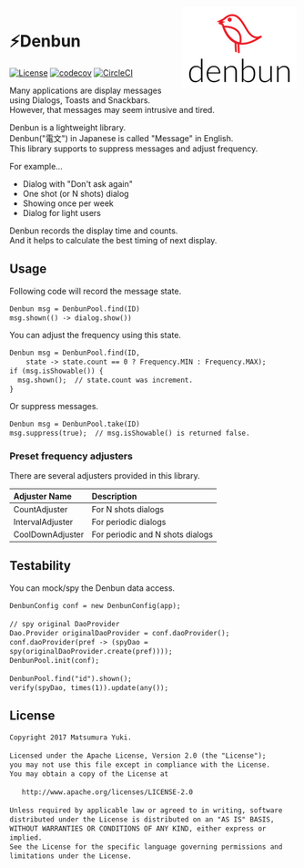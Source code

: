 <img  src="https://github.com/YukiMatsumura/denbun/blob/master/art/logo.png?raw=true" align="right" />

# ⚡Denbun

[![License](https://img.shields.io/badge/License-Apache%202.0-blue.svg)](https://opensource.org/licenses/Apache-2.0)
[![codecov](https://codecov.io/gh/YukiMatsumura/denbun/branch/master/graph/badge.svg)](https://codecov.io/gh/YukiMatsumura/denbun)
[![CircleCI](https://circleci.com/gh/YukiMatsumura/denbun.svg?style=shield)](https://circleci.com/gh/YukiMatsumura/denbun)

Many applications are display messages using Dialogs, Toasts and Snackbars.  
However, that messages may seem intrusive and tired.  

Denbun is a lightweight library.  
Denbun("電文") in Japanese is called "Message" in English.  
This library supports to suppress messages and adjust frequency.  

For example...

 - Dialog with "Don't ask again"
 - One shot (or N shots) dialog
 - Showing once per week
 - Dialog for light users

Denbun records the display time and counts.  
And it helps to calculate the best timing of next display.  


## Usage

Following code will record the message state.  

```
Denbun msg = DenbunPool.find(ID)
msg.shown(() -> dialog.show())
```

You can adjust the frequency using this state.

```
Denbun msg = DenbunPool.find(ID,
    state -> state.count == 0 ? Frequency.MIN : Frequency.MAX);
if (msg.isShowable()) {
  msg.shown();  // state.count was increment.
}
```

Or suppress messages.

```
Denbun msg = DenbunPool.take(ID)
msg.suppress(true);  // msg.isShowable() is returned false.
```


### Preset frequency adjusters

There are several adjusters provided in this library.

Adjuster Name    | Description
:----------------|:-------------
CountAdjuster    | For N shots dialogs
IntervalAdjuster | For periodic dialogs
CoolDownAdjuster | For periodic and N shots dialogs


## Testability

You can mock/spy the Denbun data access.

```
DenbunConfig conf = new DenbunConfig(app);

// spy original DaoProvider
Dao.Provider originalDaoProvider = conf.daoProvider();
conf.daoProvider(pref -> (spyDao = spy(originalDaoProvider.create(pref))));
DenbunPool.init(conf);

DenbunPool.find("id").shown();
verify(spyDao, times(1)).update(any());
```

## License

```
Copyright 2017 Matsumura Yuki.

Licensed under the Apache License, Version 2.0 (the "License");
you may not use this file except in compliance with the License.
You may obtain a copy of the License at

   http://www.apache.org/licenses/LICENSE-2.0

Unless required by applicable law or agreed to in writing, software
distributed under the License is distributed on an "AS IS" BASIS,
WITHOUT WARRANTIES OR CONDITIONS OF ANY KIND, either express or implied.
See the License for the specific language governing permissions and
limitations under the License.
```
